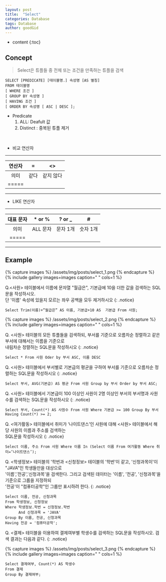 ```yaml
---
layout: post
title:  "Select"
categories: Database
tags: Database
author: goodGid
---
```

* content
{:toc}

## Concept

> Select은 튜플들 중 전체 또는 조건을 만족하는 튜플을 검색

 ```
SELECT [PREDICATE] [테이블명.] 속성명 [AS 별칭]
FROM 테이블명
[ WHERE 조건 ]
[ GROUP BY 속성명 ]
[ HAVING 조건 ]
[ ORDER BY 속성명 [ ASC | DESC ];
```    

* Predicate 
    1. ALL: Deafult 값
    2. Distinct : 중복된 튜플 제거

<br>

* 비교 연산자

---

|    연산자  | = | <> |
|:-------:|:-------:|:-------:|
| 의미     | 같다 | 같지 않다  |
|=====

---

* LIKE 연산자

---

| 대표 문자  |  * or %   |  ? or _    | #  |
|:-------:|:-------:|:-------:| :-------:|
| 의미   | ALL 문자 | 문자 1개  | 숫자 1개 |
|=====


---


## Example

{% capture images %}
    /assets/img/posts/select_1.png
{% endcapture %}
{% include gallery images=images caption=" " cols=1 %}

 Q.<사원> 테이블에서 이름에 문자열 "월급은", 기본급에 10을 더한 값을 검색하는 SQL문을 작성하시오. <br> 단 '이름' 속성에 있을지 모르는 좌우 공백을 모두 제거하시오
{: .notice}


```    
Select Trim(이름)+”월급은” AS 이름, 기본급+10 AS  기본급 From 사원;
```    


{% capture images %}
    /assets/img/posts/select_2.png
{% endcapture %}
{% include gallery images=images caption=" " cols=1 %}






Q. <사원> 테이블의 모든 튜플들을 검색하되, 부서를 기준으로 오름차순 정렬하고 같은 부서에 대해서는 이름을 기준으로 <br> 내림차순 정렬하는 SQL문을 작성하시오
{: .notice}

```    
Select * From 사원 Oder by 부서 ASC, 이름 DESC
```    

Q. <사원> 테이블에서 부서별로 기본급의 평균을 구하여 부서를 기준으로 오름차순 정렬하는 SQL문을 작성하시오
{: .notice}

```    
Select 부서, AVG(기본급) AS 평균 From 사원 Group by 부서 Order by 부서 ASC;
```    

Q. <사원> 테이블에서 기본급이 100 이상인 사원이 2명 이상인 부서의 부서명과 사원수를 검색하는 SQL문을 작성하시오
{: .notice}

```    
Select 부서, Count(*) AS 사원수 From 사원 Where 기본급 >= 100 Group By 부서 Having Count(*) >= 2;
```    


Q. <여가활동> 테이블에서 취미가 ‘나이트댄스’인 사원에 대해 <사원> 테이블에서 해당 사원의 이름과 주소를 검색하는 <br> SQL문을 작성하시오
{: .notice}

```    
Select 이름, 주소 From 사원 Where 이름 In (Select 이름 From 여가활동 Where 취미=’나이트댄스’);
```    

Q. <학생정보> 테이블의 '학번과 <신청정보> 테이블의 '학번'이 같고, '신청과목이'이 "JAVA"인 학생들만을 대상으로 <br>
'이름','전공','신청과목'을 검색한다. 그리고 검색된 데이터는 '이름', '전공', '신청과목'을 기준으로 그룹을 지정하되  <br>         '전공'이 "컴퓨터공학"인 그룹만 표시하려 한다.
{: .notice}

```    
Select 이름, 전공, 신청과목
From 학생정보, 신청정보
Where 학생정보.학번 = 신청정보.학번
      And 신청과목 = 'JAVA'
Group By 이름, 전공, 신청과목 
Having 전공 = '컴퓨터공학';
```    


Q. <결제> 테이블을 이용하여 결제여부별 학생수를 검색하는 SQL문을 작성하시오. 검색 결과는 다음과 같다.
{: .notice}

{% capture images %}
    /assets/img/posts/select_3.png
{% endcapture %}
{% include gallery images=images caption=" " cols=1 %}


```    
Select 결제여부, Count(*) AS 학생수
From 결제
Group By 결제여부;
```    

